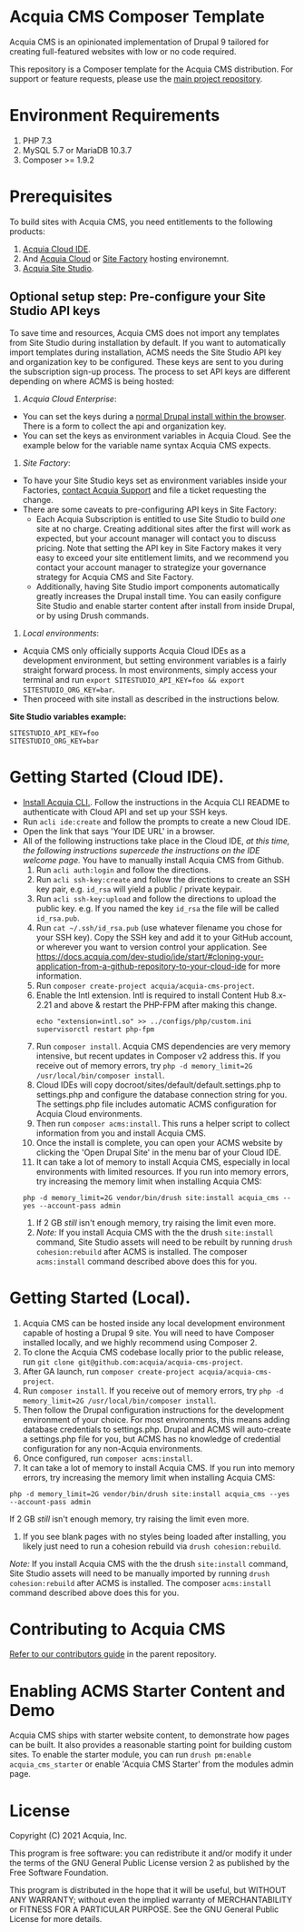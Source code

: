 # Acquia CMS Composer Template

Acquia CMS is an opinionated implementation of Drupal 9 tailored for creating full-featured websites with low or no code required.

This repository is a Composer template for the Acquia CMS distribution. For support or feature requests, please use the [main project repository](https://github.com/acquia/acquia_cms).

# Environment Requirements

1. PHP 7.3
1. MySQL 5.7 or MariaDB 10.3.7
1. Composer >= 1.9.2

# Prerequisites

To build sites with Acquia CMS, you need entitlements to the following products:
1. [Acquia Cloud IDE](https://docs.acquia.com/ide/).
1. And [Acquia Cloud](https://docs.acquia.com/guide/cloud-ace/) or [Site Factory](https://docs.acquia.com/site-factory/) hosting environemnt.
1. [Acquia Site Studio](https://docs.acquia.com/site-studio/).

## Optional setup step: Pre-configure your Site Studio API keys

To save time and resources, Acquia CMS does not import any templates from Site Studio during installation by default. If you want to automatically import templates during installation, ACMS needs the Site Studio API key and organization key to be configured. These keys are sent to you during the subscription sign-up process. The process to set API keys are different depending on where ACMS is being hosted:

1. *Acquia Cloud Enterprise*:
  - You can set the keys during a [normal Drupal install within the browser](https://docs.acquia.com/cloud-platform/create/install/). There is a form to collect the api and organization key.
  - You can set the keys as environment variables in Acquia Cloud. See the example below for the variable name syntax Acquia CMS expects.
1. *Site Factory*:
  - To have your Site Studio keys set as environment variables inside your Factories, [contact Acquia Support](https://docs.acquia.com/support/) and file a ticket requesting the change.
  - There are some caveats to pre-configuring API keys in Site Factory:
    - Each Acquia Subscription is entitled to use Site Studio to build *one* site at no charge. Creating additional sites after the first will work as expected, but your account manager will contact you to discuss pricing. Note that setting the API key in Site Factory makes it very easy to exceed your site entitlement limits, and we recommend you contact your account manager to strategize your governance strategy for Acquia CMS and Site Factory.
    - Additionally, having Site Studio import components automatically greatly increases the Drupal install time. You can easily configure Site Studio and enable starter content after install from inside Drupal, or by using Drush commands.
1. *Local environments*:
  - Acquia CMS only officially supports Acquia Cloud IDEs as a development environment, but setting environment variables is a fairly straight forward process. In most environments, simply access your terminal and run `export SITESTUDIO_API_KEY=foo && export SITESTUDIO_ORG_KEY=bar`.
  - Then proceed with site install as described in the instructions below.

**Site Studio variables example:**

```
SITESTUDIO_API_KEY=foo
SITESTUDIO_ORG_KEY=bar
```

# Getting Started (Cloud IDE).

- [Install Acquia CLI.](https://github.com/acquia/cli). Follow the instructions in the Acquia CLI README to authenticate with Cloud API and set up your SSH keys.
- Run `acli ide:create` and follow the prompts to create a new Cloud IDE.
- Open the link that says 'Your IDE URL' in a browser.
- All of the following instructions take place in the Cloud IDE, *at this time, the following instructions supercede the instructions on the IDE welcome page.* You have to manually install Acquia CMS from Github.
  1. Run `acli auth:login` and follow the directions.
  1. Run `acli ssh-key:create` and follow the directions to create an SSH key pair, e.g. `id_rsa` will yield a public / private keypair.
  1. Run `acli ssh-key:upload` and follow the directions to upload the public key. e.g. If you named the key `id_rsa` the file will be called `id_rsa.pub`.
  1. Run `cat ~/.ssh/id_rsa.pub` (use whatever filename you chose for your SSH key). Copy the SSH key and add it to your GitHub account, or wherever you want to version control your application. See https://docs.acquia.com/dev-studio/ide/start/#cloning-your-application-from-a-github-repository-to-your-cloud-ide for more information.
  1. Run `composer create-project acquia/acquia-cms-project`.
  1. Enable the Intl extension. Intl is required to install Content Hub 8.x-2.21 and above & restart the PHP-FPM after making this change.
     ```
     echo "extension=intl.so" >> ../configs/php/custom.ini
     supervisorctl restart php-fpm
     ```
  1. Run `composer install`. Acquia CMS dependencies are very memory intensive, but recent updates in Composer v2 address this. If you receive out of memory errors, try `php -d memory_limit=2G /usr/local/bin/composer install`.
  1. Cloud IDEs will copy docroot/sites/default/default.settings.php to settings.php and configure the database connection string for you. The settings.php file includes automatic ACMS configuration for Acquia Cloud environments.
  1. Then run `composer acms:install`. This runs a helper script to collect information from you and install Acquia CMS.
  1. Once the install is complete, you can open your ACMS website by clicking the 'Open Drupal Site' in the menu bar of your Cloud IDE.
  1. It can take a lot of memory to install Acquia CMS, especially in local environments with limited resources. If you run into memory errors, try increasing the memory limit when installing Acquia CMS:
    ```
    php -d memory_limit=2G vendor/bin/drush site:install acquia_cms --yes --account-pass admin
    ```
  1. If 2 GB *still* isn't enough memory, try raising the limit even more.
  1. *Note:* If you install Acquia CMS with the the drush `site:install` command, Site Studio assets will need to be rebuilt by running `drush cohesion:rebuild` after ACMS is installed. The composer `acms:install` command described above does this for you.

# Getting Started (Local).

1. Acquia CMS can be hosted inside any local development environment capable of hosting a Drupal 9 site. You will need to have Composer installed locally, and we highly recommend using Composer 2.
1. To clone the Acquia CMS codebase locally prior to the public release, run `git clone git@github.com:acquia/acquia-cms-project`.
1. After GA launch, run `composer create-project acquia/acquia-cms-project`.
1. Run `composer install`. If you receive out of memory errors, try `php -d memory_limit=2G /usr/local/bin/composer install`.
1. Then follow the Drupal configuration instructions for the development environment of your choice. For most environments, this means adding database credentials to settings.php. Drupal and ACMS will auto-create a settings.php file for you, but ACMS has no knowledge of credential configuration for any non-Acquia environments.
1. Once configured, run `composer acms:install`.
1. It can take a lot of memory to install Acquia CMS. If you run into memory errors, try increasing the memory limit when installing Acquia CMS:
```
php -d memory_limit=2G vendor/bin/drush site:install acquia_cms --yes --account-pass admin
```
If 2 GB *still* isn't enough memory, try raising the limit even more.
1. If you see blank pages with no styles being loaded after installing, you likely just need to run a cohesion rebuild via `drush cohesion:rebuild`.

*Note:* If you install Acquia CMS with the the drush `site:install` command, Site Studio assets will need to be manually imported by running `drush cohesion:rebuild` after ACMS is installed. The composer `acms:install` command described above does this for you.

# Contributing to Acquia CMS

[Refer to our contributors guide](https://github.com/acquia/acquia_cms/blob/develop/CONTRIBUTING.md) in the parent repository.

# Enabling ACMS Starter Content and Demo

Acquia CMS ships with starter website content, to demonstrate how pages can be built. It also provides a reasonable starting point for building custom sites. To enable the starter module, you can run `drush pm:enable acquia_cms_starter` or enable 'Acquia CMS Starter' from the modules admin page.

# License

Copyright (C) 2021 Acquia, Inc.

This program is free software: you can redistribute it and/or modify it under the terms of the GNU General Public License version 2 as published by the Free Software Foundation.

This program is distributed in the hope that it will be useful, but WITHOUT ANY WARRANTY; without even the implied warranty of MERCHANTABILITY or FITNESS FOR A PARTICULAR PURPOSE.  See the GNU General Public License for more details.

